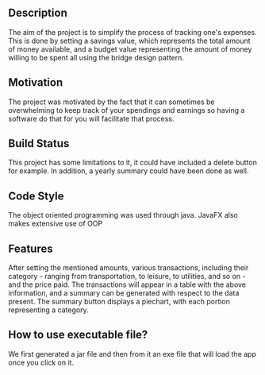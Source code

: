 ## Description

The aim of the project is to simplify the process of tracking one's expenses. This is done by setting a savings value, which represents the total amount of money available, and a budget value representing the amount of money willing to be spent all using the bridge design pattern.

## Motivation

The project was motivated by the fact that it can sometimes be overwhelming to keep track of your spendings and earnings so having a software do that for you will facilitate that process.

## Build Status

This project has some limitations to it, it could have included a delete button for example. In addition, a yearly summary could have been done as well.

## Code Style

The object oriented programming was used through java. JavaFX also makes extensive use of OOP

## Features

After setting the mentioned amounts, various transactions, including their category - ranging from transportation, to leisure, to utilities, and so on - and the price paid.
The transactions will appear in a table with the above information, and a summary can be generated with respect to the data present.
The summary button displays a piechart, with each portion representing a category.

## How to use executable file?

We first generated a jar file and then from it an exe file that will load the app once you click on it.
